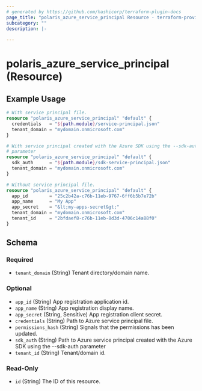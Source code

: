 ```yaml
---
# generated by https://github.com/hashicorp/terraform-plugin-docs
page_title: "polaris_azure_service_principal Resource - terraform-provider-polaris"
subcategory: ""
description: |-
  
---
```


# polaris_azure_service_principal (Resource)



## Example Usage

```terraform
# With service principal file.
resource "polaris_azure_service_principal" "default" {
  credentials   = "${path.module}/service-principal.json"
  tenant_domain = "mydomain.onmicrosoft.com"
}

# With service principal created with the Azure SDK using the --sdk-auth
# parameter
resource "polaris_azure_service_principal" "default" {
  sdk_auth      = "${path.module}/sdk-service-principal.json"
  tenant_domain = "mydomain.onmicrosoft.com"
}

# Without service principal file.
resource "polaris_azure_service_principal" "default" {
  app_id        = "25c2b42a-c76b-11eb-9767-6ff6b5b7e72b"
  app_name      = "My App"
  app_secret    = "&lt;my-apps-secret&gt;"
  tenant_domain = "mydomain.onmicrosoft.com"
  tenant_id     = "2bfdaef8-c76b-11eb-8d3d-4706c14a88f0"
}
```

<!-- schema generated by tfplugindocs -->
## Schema

### Required

- `tenant_domain` (String) Tenant directory/domain name.

### Optional

- `app_id` (String) App registration application id.
- `app_name` (String) App registration display name.
- `app_secret` (String, Sensitive) App registration client secret.
- `credentials` (String) Path to Azure service principal file.
- `permissions_hash` (String) Signals that the permissions has been updated.
- `sdk_auth` (String) Path to Azure service principal created with the Azure SDK using the --sdk-auth parameter
- `tenant_id` (String) Tenant/domain id.

### Read-Only

- `id` (String) The ID of this resource.


